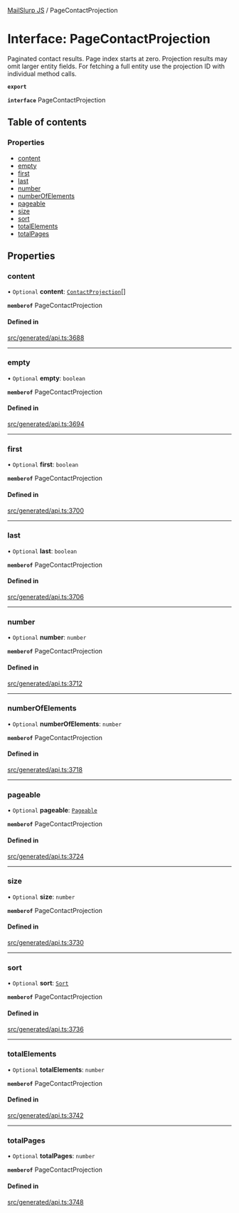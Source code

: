 [MailSlurp JS](../README.md) / PageContactProjection

# Interface: PageContactProjection

Paginated contact results. Page index starts at zero. Projection results may omit larger entity fields. For fetching a full entity use the projection ID with individual method calls.

**`export`**

**`interface`** PageContactProjection

## Table of contents

### Properties

- [content](PageContactProjection.md#content)
- [empty](PageContactProjection.md#empty)
- [first](PageContactProjection.md#first)
- [last](PageContactProjection.md#last)
- [number](PageContactProjection.md#number)
- [numberOfElements](PageContactProjection.md#numberofelements)
- [pageable](PageContactProjection.md#pageable)
- [size](PageContactProjection.md#size)
- [sort](PageContactProjection.md#sort)
- [totalElements](PageContactProjection.md#totalelements)
- [totalPages](PageContactProjection.md#totalpages)

## Properties

### content

• `Optional` **content**: [`ContactProjection`](ContactProjection.md)[]

**`memberof`** PageContactProjection

#### Defined in

[src/generated/api.ts:3688](https://github.com/mailslurp/mailslurp-client/blob/5523864/src/generated/api.ts#L3688)

___

### empty

• `Optional` **empty**: `boolean`

**`memberof`** PageContactProjection

#### Defined in

[src/generated/api.ts:3694](https://github.com/mailslurp/mailslurp-client/blob/5523864/src/generated/api.ts#L3694)

___

### first

• `Optional` **first**: `boolean`

**`memberof`** PageContactProjection

#### Defined in

[src/generated/api.ts:3700](https://github.com/mailslurp/mailslurp-client/blob/5523864/src/generated/api.ts#L3700)

___

### last

• `Optional` **last**: `boolean`

**`memberof`** PageContactProjection

#### Defined in

[src/generated/api.ts:3706](https://github.com/mailslurp/mailslurp-client/blob/5523864/src/generated/api.ts#L3706)

___

### number

• `Optional` **number**: `number`

**`memberof`** PageContactProjection

#### Defined in

[src/generated/api.ts:3712](https://github.com/mailslurp/mailslurp-client/blob/5523864/src/generated/api.ts#L3712)

___

### numberOfElements

• `Optional` **numberOfElements**: `number`

**`memberof`** PageContactProjection

#### Defined in

[src/generated/api.ts:3718](https://github.com/mailslurp/mailslurp-client/blob/5523864/src/generated/api.ts#L3718)

___

### pageable

• `Optional` **pageable**: [`Pageable`](Pageable.md)

**`memberof`** PageContactProjection

#### Defined in

[src/generated/api.ts:3724](https://github.com/mailslurp/mailslurp-client/blob/5523864/src/generated/api.ts#L3724)

___

### size

• `Optional` **size**: `number`

**`memberof`** PageContactProjection

#### Defined in

[src/generated/api.ts:3730](https://github.com/mailslurp/mailslurp-client/blob/5523864/src/generated/api.ts#L3730)

___

### sort

• `Optional` **sort**: [`Sort`](Sort.md)

**`memberof`** PageContactProjection

#### Defined in

[src/generated/api.ts:3736](https://github.com/mailslurp/mailslurp-client/blob/5523864/src/generated/api.ts#L3736)

___

### totalElements

• `Optional` **totalElements**: `number`

**`memberof`** PageContactProjection

#### Defined in

[src/generated/api.ts:3742](https://github.com/mailslurp/mailslurp-client/blob/5523864/src/generated/api.ts#L3742)

___

### totalPages

• `Optional` **totalPages**: `number`

**`memberof`** PageContactProjection

#### Defined in

[src/generated/api.ts:3748](https://github.com/mailslurp/mailslurp-client/blob/5523864/src/generated/api.ts#L3748)
